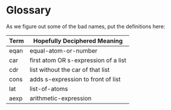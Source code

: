 # Glossary

As we figure out some of the bad names, put the definitions here:

Term | Hopefully Deciphered Meaning
---- | ------------------
eqan | equal-atom-or-number
car  | first atom OR s-expression of a list
cdr  | list without the car of that list
cons | adds s-expression to front of list
lat  | list-of-atoms
aexp | arithmetic-expression


